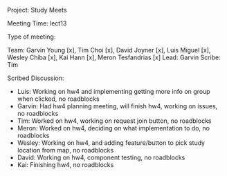 Project: Study Meets

Meeting Time: lect13

Type of meeting: <daily scrum>

Team: Garvin Young [x], Tim Choi [x], David Joyner [x], Luis Miguel [x], Wesley Chiba [x], Kai Hann [x], Meron Tesfandrias [x]
Lead: Garvin
Scribe: Tim

Scribed Discussion:

* Luis: Working on hw4 and implementing getting more info on group when clicked, no roadblocks
* Garvin: Had hw4 planning meeting, will finish hw4, working on issues, no roadblocks
* Tim: Worked on hw4, working on request join button, no roadblocks
* Meron: Worked on hw4, deciding on what implementation to do, no roadblocks
* Wesley: Working on hw4, and adding feature/button to pick study location from map, no roadblocks
* David: Working on hw4, component testing, no roadblocks
* Kai: Finishing hw4, no roadblocks
